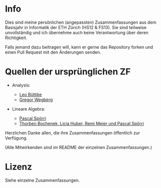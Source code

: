 # Info

Dies sind meine persönlichen (angepassten) Zusammenfassungen aus dem Basisjahr in Informatik der ETH Zürich (HS12 & FS13). Sie sind teilweise unvollständig und ich übernehme auch keine Verantwortung über deren Richtigkeit.

Falls jemand dazu beitragen will, kann er gerne das Repository forken und einen Pull Request mit den Änderungen senden.

# Quellen der ursprünglichen ZF

- Analysis: 
	- [Leo Büttike](https://github.com/leobuettiker/eth-summaries)
	- [Gregor Wegberg](https://github.com/groggi/eth-bsc-analysis-zfp)

- Lineare Algebra:
	- [Pascal Spörri](https://svn.vis.ethz.ch/svn/zusammenfassungen/Basisjahr/08/LinAlg/spoerrip/) 
	- [Thorben Bochenek, Licia Huber, Remi Meier und Pascal Spörri](https://svn.vis.ethz.ch/svn/zusammenfassungen/Basisjahr/07/bthorben/LinAlg/)

Herzlichen Danke allen, die ihre Zusammenfassungen öffentlich zur Verfügung.

(Alle Mitwirkenden sind im README der einzelnen Zusammenfassungen.)

# Lizenz

Siehe einzelne Zusammenfassungen.